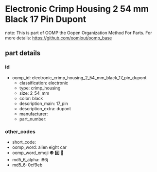 # Electronic Crimp Housing 2 54 mm Black 17 Pin Dupont  

note: This is part of OOMP the Oopen Organization Method For Parts. For more details: https://github.com/oomlout/oomp_base

##  part details





### id
* oomp_id: electronic_crimp_housing_2_54_mm_black_17_pin_dupont
  * classification: electronic
  * type: crimp_housing
  * size: 2_54_mm
  * color: black
  * description_main: 17_pin
  * description_extra: dupont
  * manufacturer: 
  * part_number: 

### other_codes
* short_code: 
* oomp_word: alien eight car
* oomp_word_emoji :alien: :eight: :car:
* md5_6_alpha: i86j
* md5_6: 0cf9eb